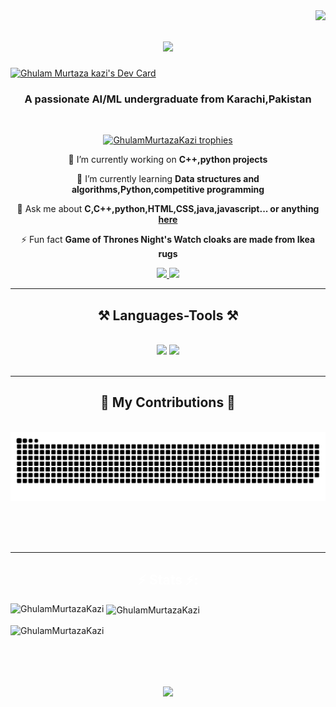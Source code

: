 <img align="right" src="https://visitor-badge.laobi.icu/badge?page_id=GhulamMurtazaKazi.GhulamMurtazaKazi" />

<h1 align="center">
    <img src="https://readme-typing-svg.herokuapp.com/?font=Righteous&size=35&center=true&vCenter=true&width=500&height=70&duration=4000&lines=Hi+There!+👋;+I'm+Ghulam+Murtaza+Kazi!;" />
</h1>

<a href="https://app.daily.dev/ghulammurtazakazi"><img src="https://api.daily.dev/devcards/v2/z6YKfBhUdNLL8e1bkjOxg.png?type=default&r=sv2" width="356" alt="Ghulam Murtaza kazi's Dev Card"/></a>

<h3 align="center">A passionate AI/ML undergraduate from Karachi,Pakistan </h3>

<br/>

<!-- Inserting GitHub Profile Trophy -->
<p align="center">
  <a href="https://github.com/GhulamMurtazaKazi/github-profile-trophy">
    <img src="https://github-profile-trophy.vercel.app/?username=GhulamMurtazaKazi&theme=darkhub&no-bg=true" alt="GhulamMurtazaKazi trophies" />
  </a>
</p>

<div align="center">
 
 🔭 I’m currently working on **C++,python projects**
 
 🌱 I’m currently learning **Data structures and algorithms,Python,competitive programming**

💬 Ask me about **C,C++,python,HTML,CSS,java,javascript... or anything [here](https://github.com/GhulamMurtazaKazi/GhulamMurtazaKazi/issues)**

⚡ Fun fact **Game of Thrones Night's Watch cloaks are made from Ikea rugs**

 </div>
 
<div align="center"> 
  <a href="mailto:ghulammurtazaqazi1@gmail.com">
    <img src="https://img.shields.io/badge/Gmail-333333?style=for-the-badge&logo=gmail&logoColor=red" />
  </a>
  <a href="https://www.linkedin.com/in/ghulam-murtaza-qazi-815804290/" target="_blank">
    <img src="https://img.shields.io/badge/LinkedIn-0077B5?style=for-the-badge&logo=linkedin&logoColor=white" target="_blank" />
  </a>
  <a href="https://GhulamMurtazaKazi.github.io" target="_blank">
  </a>
</div>

 <hr/>
 
<h2 align="center">⚒️ Languages-Tools ⚒️</h2>
<br/>
<div align="center">
    <img src="https://skillicons.dev/icons?i=python,c,cpp,javascript,html,css" />
    <img src="https://skillicons.dev/icons?i=java,vscode,github,git" /><br>
</div>

<br/>
<hr/>

<div align="center">
  <h2>🐍 My Contributions 🐍</h2>
  <br>
  <img alt="snake eating my contributions" src="https://raw.githubusercontent.com/GhulamMurtazaKazi/GhulamMurtazaKazi/output/github-contribution-grid-snake.svg" />
  
  <br/><br/><br/>
</div>

<hr/>

<h2 align="center" style="color: #ffffff;">⚡ Stats ⚡:</h2>
<p align="left" style="background-color: #1a1a1a;"> 
  <!-- Icons for languages and tools -->
</p>

<p><img align="left" src="https://github-readme-stats.vercel.app/api/top-langs?username=GhulamMurtazaKazi&show_icons=true&locale=en&layout=compact&theme=dark" alt="GhulamMurtazaKazi" /></p>

<p>&nbsp;<img align="center" src="https://github-readme-stats.vercel.app/api?username=GhulamMurtazaKazi&show_icons=true&locale=en&theme=dark" alt="GhulamMurtazaKazi" /></p>
<p><img align="center" src="https://github-readme-streak-stats.herokuapp.com/?user=GhulamMurtazaKazi&theme=dark" alt="GhulamMurtazaKazi" /></p>

<br/>

<h1 align="center">
    <img src="https://readme-typing-svg.herokuapp.com/?font=Righteous&size=35&center=true&vCenter=true&width=500&height=70&duration=5000&lines=Connect+with+me+on+linkedin;+Always+open+to+collab!;" />
</h1>

<br/>
